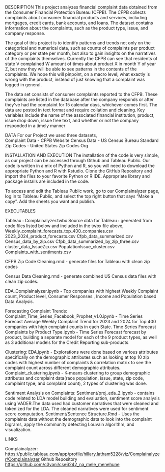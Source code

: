 DESCRIPTION
This project analyzes financial complaint data obtained from the Consumer Financial Protection Bureau (CFPB). The CFPB collects complaints about consumer financial products and services, including mortgages, credit cards, bank accounts, and loans. The dataset contains information about the complaints, such as the product type, issue, and company response.

The goal of this project is to identify patterns and trends not only on the categorical and numerical data, such as counts of complaints per product category or per state per month, but also to gain insights on the narratives of the complaints themselves. Currently the CFPB can see that residents of state V complained W amount of times about product X in month Y of year Z, but now they will be able to see patterns in the contents of the complaints. We hope this will pinpoint, on a macro level, what exactly is wrong with the product, instead of just knowing that a complaint was logged in general.

The data set consists of consumer complaints reported to the CFPB. These complaints are listed in the database after the company responds or after they’ve had the complaint for 15 calendar days, whichever comes first. The data are posted in text format and require collation and cleaning. Key variables include the name of the associated financial institution, product, issue drop down, issue free text, and whether or not the company responded in a timely manner

DATA
For our Project we used three datasets,  
Complaint Data - CFPB Website
Census Data - US Census Bureau
Standard Zip Codes - United States Zip Codes Org

INSTALLATION AND EXECUTION
The installation of the code is very simple, as our project can be accessed through Github and Tableau Public. Our code is written in a mix of Python and R, so you will need to download the appropriate Python and R with Rstudio. Clone the GitHub Repository and import the files to your favorite Python or R IDE. Appropriate library and package installs are included in the code. 

To access and edit the Tableau Public work, go to our Complainalyzer page, log in to Tableau Public, and select the top right button that says “Make a copy”. Add the sheets you want and publish.

EXECUTABLES

Tableau : Complainalyzer.twbx
Source data for Tableau : generated from code files listed below and included in the twbx file above, 
Weekly_complaint_forecasts_top_400_companies.csv
2023_2024_product_forecasts.csv
Cfpb_data_summarized.csv
Census_data_by_zip.csv
Cfpb_data_summarized_by_zip_three.csv
cluster_data_IssueZip.csv
PopulationIssue_cluster.csv
Complaints_with_sentiments.csv

CFPB Zip Code Cleaning.rmd - generate files for Tableau with clean zip codes

Census Data Cleaning.rmd - generate combined US Census data files with clean zip codes.

EDA_Complainalyzer.ipynb - Top companies with highest Weekly Complaint count, Product level, Consumer Responses , Income and Population based Data Analysis.

Forecasting Complaint Trends:
Complaint_Time_Series_Facebook_Prophet_v1.0.ipynb - Time Series Forecast Average Weekly Complaint Trend for 2023 and 2024 for Top 400 companies with high complaint counts in each State.
Time Series Forecast Complaints by Product Type.ipynb - Time Series Forecast forecast by product, building a separate model for each of the 9 product types, as well as 3 additional models for the Credit Reporting sub-products.

Clustering:
EDA.ipynb - Explorations were done based on various attributes specifically on the demographic attributes such as looking at top 10 zip codes with highest number of complaints & correlation matrix to see the complaint count across different demographic attributes.
Complaint_clustering.ipynb - K-means clustering to group demographic attributes and complaint data(race population, issue, state, zip code, complaint type, and complaint count), 2 types of clustering was done.

Sentiment Analysis on Complaints:
Sentiment/proj_eda_2.ipynb - contains code related to LDA model building and evaluation, sentiment score analysis using VADER.The data used had customer narratives that were cleaned and tokenized for the LDA. The cleaned narratives were used for sentiment score computation.
Sentiment/Sentence Structure.Rmd - Uses the complaints data without the demographic data to look into the complaint bigrams, apply the community detecting Louvain algorithm, and visualization.

LINKS

Complainalyzer: https://public.tableau.com/app/profile/hillary.latham5228/viz/Complainalyzer/Complainalyzer
Github Repository
https://github.com/c3vani/cse6242_na_mele_menehune


